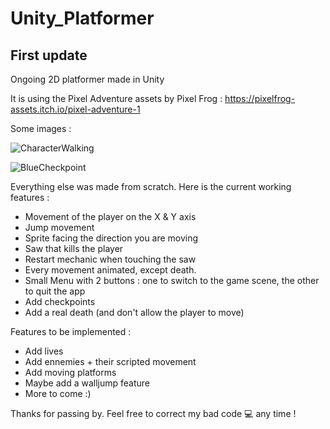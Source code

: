 # Unity_Platformer

## First update

Ongoing 2D platformer made in Unity

It is using the Pixel Adventure assets by Pixel Frog : https://pixelfrog-assets.itch.io/pixel-adventure-1

Some images :

![CharacterWalking](https://user-images.githubusercontent.com/85309955/120932379-cdfb0780-c6f5-11eb-8aa5-a206416c146a.gif)

![BlueCheckpoint](https://user-images.githubusercontent.com/85309955/120932414-eb2fd600-c6f5-11eb-9a37-2793722f25ec.gif)


Everything else was made from scratch.
Here is the current working features :
- Movement of the player on the X & Y axis
- Jump movement
- Sprite facing the direction you are moving
- Saw that kills the player
- Restart mechanic when touching the saw
- Every movement animated, except death.
- Small Menu with 2 buttons : one to switch to the game scene, the other to quit the app
- Add checkpoints
- Add a real death (and don't allow the player to move)

Features to be implemented :
- Add lives
- Add ennemies + their scripted movement
- Add moving platforms
- Maybe add a walljump feature
- More to come :)

Thanks for passing by. Feel free to correct my bad code 💻 any time !
